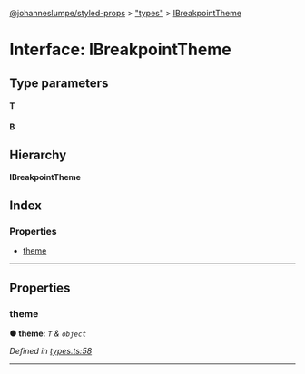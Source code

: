 [@johanneslumpe/styled-props](../README.md) > ["types"](../modules/_types_.md) > [IBreakpointTheme](../interfaces/_types_.ibreakpointtheme.md)

# Interface: IBreakpointTheme

## Type parameters
#### T 
#### B 
## Hierarchy

**IBreakpointTheme**

## Index

### Properties

* [theme](_types_.ibreakpointtheme.md#theme)

---

## Properties

<a id="theme"></a>

###  theme

**● theme**: *`T` & `object`*

*Defined in [types.ts:58](https://github.com/johanneslumpe/styled-props/blob/8e709f1/src/types.ts#L58)*

___

